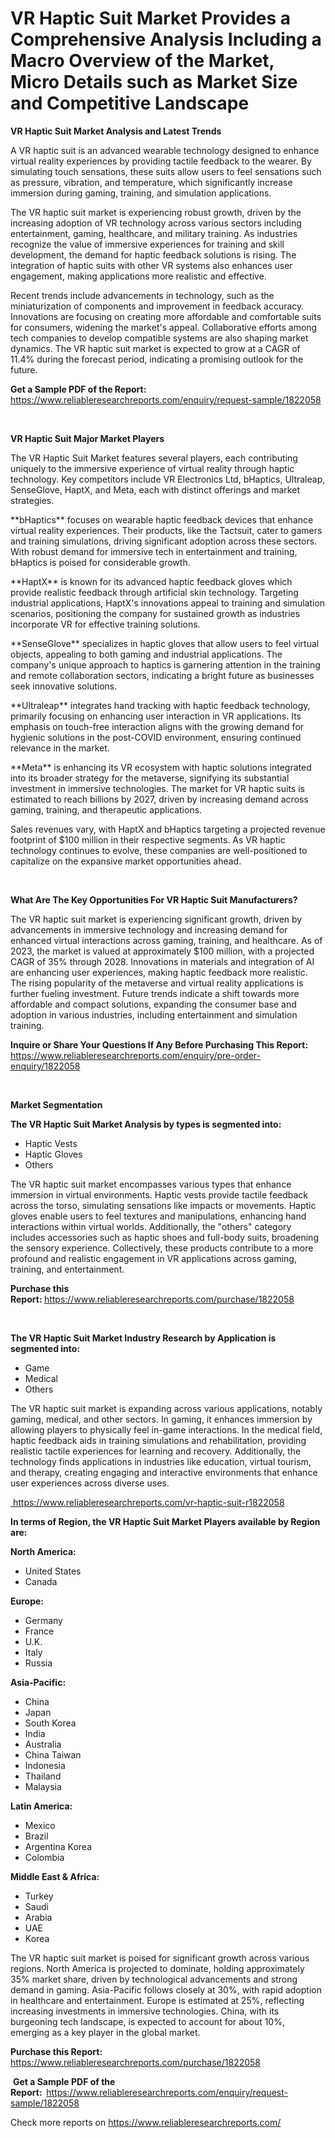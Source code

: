 <p><h1>VR Haptic Suit Market Provides a Comprehensive Analysis Including a Macro Overview of the Market, Micro Details such as Market Size and Competitive Landscape</h1></p><p><strong>VR Haptic Suit Market Analysis and Latest Trends</strong></p>
<p><p>A VR haptic suit is an advanced wearable technology designed to enhance virtual reality experiences by providing tactile feedback to the wearer. By simulating touch sensations, these suits allow users to feel sensations such as pressure, vibration, and temperature, which significantly increase immersion during gaming, training, and simulation applications. </p><p>The VR haptic suit market is experiencing robust growth, driven by the increasing adoption of VR technology across various sectors including entertainment, gaming, healthcare, and military training. As industries recognize the value of immersive experiences for training and skill development, the demand for haptic feedback solutions is rising. The integration of haptic suits with other VR systems also enhances user engagement, making applications more realistic and effective.</p><p>Recent trends include advancements in technology, such as the miniaturization of components and improvement in feedback accuracy. Innovations are focusing on creating more affordable and comfortable suits for consumers, widening the market's appeal. Collaborative efforts among tech companies to develop compatible systems are also shaping market dynamics. The VR haptic suit market is expected to grow at a CAGR of 11.4% during the forecast period, indicating a promising outlook for the future.</p></p>
<p><strong>Get a Sample PDF of the Report:&nbsp;</strong> <a href="https://www.reliableresearchreports.com/enquiry/request-sample/1822058?utm_campaign=2030&utm_medium=2&utm_source=Github&utm_content=ia&utm_term=07022025&utm_id=vr-haptic-suit">https://www.reliableresearchreports.com/enquiry/request-sample/1822058</a></p>
<p>&nbsp;</p>
<p><strong>VR Haptic Suit Major Market Players</strong></p>
<p><p>The VR Haptic Suit Market features several players, each contributing uniquely to the immersive experience of virtual reality through haptic technology. Key competitors include VR Electronics Ltd, bHaptics, Ultraleap, SenseGlove, HaptX, and Meta, each with distinct offerings and market strategies.</p><p>**bHaptics** focuses on wearable haptic feedback devices that enhance virtual reality experiences. Their products, like the Tactsuit, cater to gamers and training simulations, driving significant adoption across these sectors. With robust demand for immersive tech in entertainment and training, bHaptics is poised for considerable growth.</p><p>**HaptX** is known for its advanced haptic feedback gloves which provide realistic feedback through artificial skin technology. Targeting industrial applications, HaptX's innovations appeal to training and simulation scenarios, positioning the company for sustained growth as industries incorporate VR for effective training solutions.</p><p>**SenseGlove** specializes in haptic gloves that allow users to feel virtual objects, appealing to both gaming and industrial applications. The company's unique approach to haptics is garnering attention in the training and remote collaboration sectors, indicating a bright future as businesses seek innovative solutions.</p><p>**Ultraleap** integrates hand tracking with haptic feedback technology, primarily focusing on enhancing user interaction in VR applications. Its emphasis on touch-free interaction aligns with the growing demand for hygienic solutions in the post-COVID environment, ensuring continued relevance in the market.</p><p>**Meta** is enhancing its VR ecosystem with haptic solutions integrated into its broader strategy for the metaverse, signifying its substantial investment in immersive technologies. The market for VR haptic suits is estimated to reach billions by 2027, driven by increasing demand across gaming, training, and therapeutic applications. </p><p>Sales revenues vary, with HaptX and bHaptics targeting a projected revenue footprint of $100 million in their respective segments. As VR haptic technology continues to evolve, these companies are well-positioned to capitalize on the expansive market opportunities ahead.</p></p>
<p>&nbsp;</p>
<p><strong>What Are The Key Opportunities For VR Haptic Suit Manufacturers?</strong></p>
<p><p>The VR haptic suit market is experiencing significant growth, driven by advancements in immersive technology and increasing demand for enhanced virtual interactions across gaming, training, and healthcare. As of 2023, the market is valued at approximately $100 million, with a projected CAGR of 35% through 2028. Innovations in materials and integration of AI are enhancing user experiences, making haptic feedback more realistic. The rising popularity of the metaverse and virtual reality applications is further fueling investment. Future trends indicate a shift towards more affordable and compact solutions, expanding the consumer base and adoption in various industries, including entertainment and simulation training.</p></p>
<p><strong>Inquire or Share Your Questions If Any Before Purchasing This Report:</strong> <a href="https://www.reliableresearchreports.com/enquiry/pre-order-enquiry/1822058?utm_campaign=2030&utm_medium=2&utm_source=Github&utm_content=ia&utm_term=07022025&utm_id=vr-haptic-suit">https://www.reliableresearchreports.com/enquiry/pre-order-enquiry/1822058</a></p>
<p>&nbsp;</p>
<p><strong>Market Segmentation</strong></p>
<p><strong>The VR Haptic Suit Market Analysis by types is segmented into:</strong></p>
<p><ul><li>Haptic Vests</li><li>Haptic Gloves</li><li>Others</li></ul></p>
<p><p>The VR haptic suit market encompasses various types that enhance immersion in virtual environments. Haptic vests provide tactile feedback across the torso, simulating sensations like impacts or movements. Haptic gloves enable users to feel textures and manipulations, enhancing hand interactions within virtual worlds. Additionally, the "others" category includes accessories such as haptic shoes and full-body suits, broadening the sensory experience. Collectively, these products contribute to a more profound and realistic engagement in VR applications across gaming, training, and entertainment.</p></p>
<p><strong>Purchase this Report:&nbsp;</strong><a href="https://www.reliableresearchreports.com/purchase/1822058?utm_campaign=2030&utm_medium=2&utm_source=Github&utm_content=ia&utm_term=07022025&utm_id=vr-haptic-suit">https://www.reliableresearchreports.com/purchase/1822058</a></p>
<p>&nbsp;</p>
<p><strong>The VR Haptic Suit Market Industry Research by Application is segmented into:</strong></p>
<p><ul><li>Game</li><li>Medical</li><li>Others</li></ul></p>
<p><p>The VR haptic suit market is expanding across various applications, notably gaming, medical, and other sectors. In gaming, it enhances immersion by allowing players to physically feel in-game interactions. In the medical field, haptic feedback aids in training simulations and rehabilitation, providing realistic tactile experiences for learning and recovery. Additionally, the technology finds applications in industries like education, virtual tourism, and therapy, creating engaging and interactive environments that enhance user experiences across diverse uses.</p></p>
<p><a href="https://www.reliableresearchreports.com/vr-haptic-suit-r1822058?utm_campaign=2030&utm_medium=2&utm_source=Github&utm_content=ia&utm_term=07022025&utm_id=vr-haptic-suit">&nbsp;https://www.reliableresearchreports.com/vr-haptic-suit-r1822058</a></p>
<p><strong>In terms of Region, the VR Haptic Suit Market Players available by Region are:</strong></p>
<p>
    <p> <strong> North America: </strong>
        <ul>
            <li>United States</li>
            <li>Canada</li>
        </ul>
        </p> 
    <p> <strong> Europe: </strong>
        <ul>
            <li>Germany</li>
            <li>France</li>
            <li>U.K.</li>
            <li>Italy</li>
            <li>Russia</li>
        </ul>
        </p> 
    <p> <strong> Asia-Pacific: </strong>
        <ul>
            <li>China</li>
            <li>Japan</li>
            <li>South Korea</li>
            <li>India</li>
            <li>Australia</li>
            <li>China Taiwan</li>
            <li>Indonesia</li>
            <li>Thailand</li>
            <li>Malaysia</li>
        </ul>
        </p> 
    <p> <strong> Latin America: </strong>
        <ul>
            <li>Mexico</li>
            <li>Brazil</li>
            <li>Argentina Korea</li>
            <li>Colombia</li>
        </ul>
        </p> 
    <p> <strong> Middle East & Africa: </strong>
        <ul>
            <li>Turkey</li>
            <li>Saudi</li>
            <li>Arabia</li>
            <li>UAE</li>
            <li>Korea</li>
        </ul>
    </p>
    </p>
<p><p>The VR haptic suit market is poised for significant growth across various regions. North America is projected to dominate, holding approximately 35% market share, driven by technological advancements and strong demand in gaming. Asia-Pacific follows closely at 30%, with rapid adoption in healthcare and entertainment. Europe is estimated at 25%, reflecting increasing investments in immersive technologies. China, with its burgeoning tech landscape, is expected to account for about 10%, emerging as a key player in the global market.</p></p>
<p><strong>Purchase this Report: </strong><a href="https://www.reliableresearchreports.com/purchase/1822058?utm_campaign=2030&utm_medium=2&utm_source=Github&utm_content=ia&utm_term=07022025&utm_id=vr-haptic-suit">https://www.reliableresearchreports.com/purchase/1822058</a></p>
<p>&nbsp;<strong>Get a Sample PDF of the Report:&nbsp;&nbsp;</strong><a href="https://www.reliableresearchreports.com/enquiry/request-sample/1822058?utm_campaign=2030&utm_medium=2&utm_source=Github&utm_content=ia&utm_term=07022025&utm_id=vr-haptic-suit">https://www.reliableresearchreports.com/enquiry/request-sample/1822058</a></p>
<p><strong></strong></p>
<p>Check more reports on <a href="https://www.reliableresearchreports.com/?utm_campaign=2030&utm_medium=2&utm_source=Github&utm_content=ia&utm_term=07022025&utm_id=vr-haptic-suit">https://www.reliableresearchreports.com/</a></p>